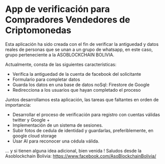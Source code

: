 # App de verificación para Compradores Vendedores de Criptomonedas

Esta aplicación ha sido creada con el fin de verificar la antiguedad y datos reales de personas que se unan a un grupo de whatsapp, en este caso, grupo perteneciente a la ASOBLOCKCHAIN BOLIVIA.

Actualmente, consta de las siguientes características:
* Verifica la antiguedad de la cuenta de facebook del solicitante
* Formulario para completar datos
* Guarda los datos en una base de datos noSql: Firestore de Google
* Redirecciona a los usuarios que hayan completado el proceso

Juntos desarrollamos esta aplicación, las tareas que faltantes en orden de importancia:
* Desarrollar el proceso de verificación para registro con cuentas válidas twitter y Google +
* Implementación de un sistema de sesiones.
* Subir fotos de cedula de identidad y guardarlas, preferiblemente, en google cloud storage
* Usar AI para reconocer una cédula válida.

... y si tienen alguna idea adicional, bien venida !
Saludos desde la Asoblockchain Bolivia: https://www.facebook.com/AsoBlockchainBolivia/
